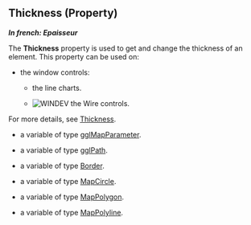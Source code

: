 
## Thickness (Property)

***In french: Epaisseur***
	



<a name="XUse"></a>
<a name="Use"></a>
<a name="description"></a>
The **Thickness** property is used to get and change the thickness of an element. This property can be used on:

- the window controls: 

	- the line charts. 

	- ![WINDEV](https://doc.pcsoft.fr/ext/images/us/WD.png) the Wire controls. 


 For more details, see [Thickness](../Proprietes/2510144.md).

- a variable of type [gglMapParameter](../WDLang5/1000017505.md). 

- a variable of type [gglPath](../WDLang5/1000017433.md).

- a variable of type [Border](../Motscles/15140100.md).

- a variable of type [MapCircle](../WDLang3/1000025504.md).

- a variable of type [MapPolygon](../WDLang3/1000025476.md).

- a variable of type [MapPolyline](../WDLang3/1000025489.md).




